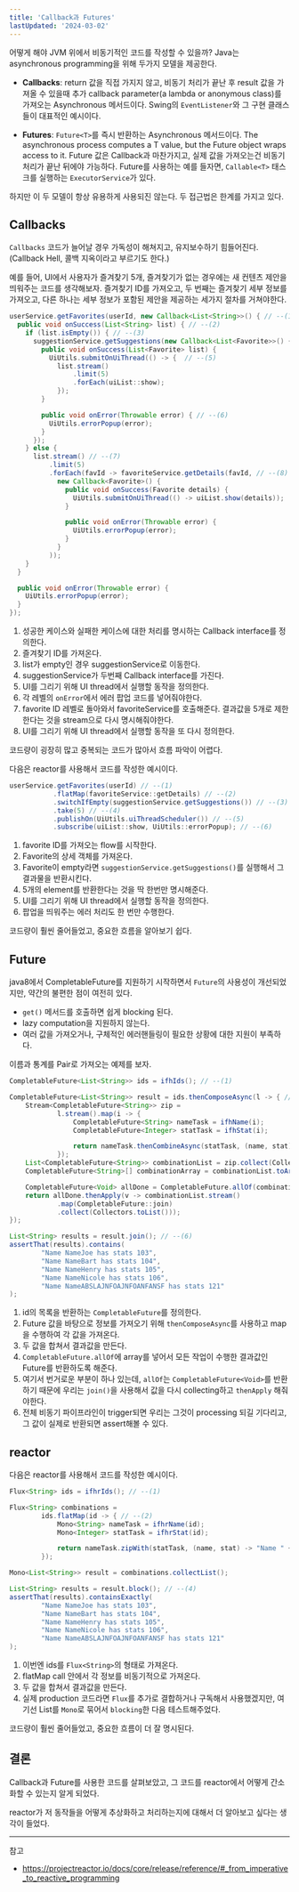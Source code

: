 ```yaml
---
title: 'Callback과 Futures'
lastUpdated: '2024-03-02'
---
```


어떻게 해야 JVM 위에서 비동기적인 코드를 작성할 수 있을까? Java는 asynchronous programming을 위해 두가지 모델을 제공한다.

- **Callbacks**: return 값을 직접 가지지 않고, 비동기 처리가 끝난 후 result 값을 가져올 수 있을때 추가 callback parameter(a lambda or anonymous class)를 가져오는 Asynchronous 메서드이다. Swing의 `EventListener`와 그 구현 클래스들이 대표적인 예시이다.

- **Futures**: `Future<T>`를 즉시 반환하는 Asynchronous 메서드이다.  The asynchronous process computes a T value, but the Future object wraps access to it. Future 값은 Callback과 마찬가지고, 실제 값을 가져오는건 비동기 처리가 끝난 뒤에야 가능하다. Future를 사용하는 예를 들자면, `Callable<T>` 태스크를 실행하는 `ExecutorService`가 있다.

하지만 이 두 모델이 항상 유용하게 사용되진 않는다. 두 접근법은 한계를 가지고 있다.

## Callbacks

`Callbacks` 코드가 늘어날 경우 가독성이 해쳐지고, 유지보수하기 힘들어진다.  (Callback Hell, 콜백 지옥이라고 부르기도 한다.)

예를 들어, UI에서 사용자가 즐겨찾기 5개, 즐겨찾기가 없는 경우에는 새 컨텐츠 제안을 띄워주는 코드를 생각해보자. 즐겨찾기 ID를 가져오고, 두 번째는 즐겨찾기 세부 정보를 가져오고, 다른 하나는 세부 정보가 포함된 제안을 제공하는 세가지 절차를 거쳐야한다.

```java
userService.getFavorites(userId, new Callback<List<String>>() { // --(1)
  public void onSuccess(List<String> list) { // --(2)
    if (list.isEmpty()) { // --(3)
      suggestionService.getSuggestions(new Callback<List<Favorite>>() { // --(4)
        public void onSuccess(List<Favorite> list) { 
          UiUtils.submitOnUiThread(() -> {  // --(5)
            list.stream()
                .limit(5)
                .forEach(uiList::show);
            });
        }

        public void onError(Throwable error) { // --(6)
          UiUtils.errorPopup(error);
        }
      });
    } else {
      list.stream() // --(7)
          .limit(5)
          .forEach(favId -> favoriteService.getDetails(favId, // --(8)
            new Callback<Favorite>() {
              public void onSuccess(Favorite details) {
                UiUtils.submitOnUiThread(() -> uiList.show(details));
              }

              public void onError(Throwable error) {
                UiUtils.errorPopup(error);
              }
            }
          ));
    }
  }

  public void onError(Throwable error) {
    UiUtils.errorPopup(error);
  }
});
```

1. 성공한 케이스와 실패한 케이스에 대한 처리를 명시하는 Callback interface를 정의한다.
2. 즐겨찾기 ID를 가져온다.
3. list가 empty인 경우 suggestionService로 이동한다.
4. suggestionService가 두번째 Callback interface를 가진다.
5. UI를 그리기 위해 UI thread에서 실행할 동작을 정의한다.
6. 각 레벨의 `onError`에서 에러 팝업 코드를 넣어줘야한다.
7. favorite ID 레벨로 돌아와서 favoriteService를 호출해준다. 결과값을 5개로 제한한다는 것을 stream으로 다시 명시해줘야한다.
8. UI를 그리기 위해 UI thread에서 실행할 동작을 또 다시 정의한다.

코드량이 굉장히 많고 중복되는 코드가 많아서 흐름 파악이 어렵다.

다음은 reactor를 사용해서 코드를 작성한 예시이다.

```java
userService.getFavorites(userId) // --(1)
           .flatMap(favoriteService::getDetails) // --(2)
           .switchIfEmpty(suggestionService.getSuggestions()) // --(3)
           .take(5) // --(4)
           .publishOn(UiUtils.uiThreadScheduler()) // --(5)
           .subscribe(uiList::show, UiUtils::errorPopup); // --(6)
```

1. favorite ID를 가져오는 flow를 시작한다.
2. Favorite의 상세 객체를 가져온다.
3. Favorite이 empty라면 `suggestionService.getSuggestions()`를 실행해서 그 결과물을 반환시킨다.
4. 5개의 element를 반환한다는 것을 딱 한번만 명시해준다.
5. UI를 그리기 위해 UI thread에서 실행할 동작을 정의한다.
6. 팝업을 띄워주는 에러 처리도 한 번만 수행한다.

코드량이 훨씬 줄어들었고, 중요한 흐름을 알아보기 쉽다.

## Future

java8에서 CompletableFuture를 지원하기 시작하면서 `Future`의 사용성이 개선되었지만, 약간의 불편한 점이 여전히 있다.

- `get()` 메서드를 호출하면 쉽게 blocking 된다.
- lazy computation을 지원하지 않는다.
- 여러 값을 가져오거나, 구체적인 에러핸들링이 필요한 상황에 대한 지원이 부족하다.

이름과 통계를 Pair로 가져오는 예제를 보자.

```java
CompletableFuture<List<String>> ids = ifhIds(); // --(1)

CompletableFuture<List<String>> result = ids.thenComposeAsync(l -> { // --(2)
	Stream<CompletableFuture<String>> zip =
			l.stream().map(i -> { 
				CompletableFuture<String> nameTask = ifhName(i); 
				CompletableFuture<Integer> statTask = ifhStat(i); 

				return nameTask.thenCombineAsync(statTask, (name, stat) -> "Name " + name + " has stats " + stat); // --(3)
			});
	List<CompletableFuture<String>> combinationList = zip.collect(Collectors.toList()); 
	CompletableFuture<String>[] combinationArray = combinationList.toArray(new CompletableFuture[combinationList.size()]);

	CompletableFuture<Void> allDone = CompletableFuture.allOf(combinationArray); // --(5) 
	return allDone.thenApply(v -> combinationList.stream()
			.map(CompletableFuture::join) 
			.collect(Collectors.toList()));
});

List<String> results = result.join(); // --(6)
assertThat(results).contains(
		"Name NameJoe has stats 103",
		"Name NameBart has stats 104",
		"Name NameHenry has stats 105",
		"Name NameNicole has stats 106",
		"Name NameABSLAJNFOAJNFOANFANSF has stats 121"
);
```

1. id의 목록을 반환하는 `CompletableFuture`를 정의한다.
2. Future 값을 바탕으로 정보를 가져오기 위해 `thenComposeAsync`를 사용하고 map을 수행하여 각 값을 가져온다.
3. 두 값을 합쳐서 결과값을 만든다.
4. `CompletableFuture.allOf`에 array를 넣어서 모든 작업이 수행한 결과값인 Future를 반환하도록 해준다.
5. 여기서 번거로운 부분이 하나 있는데, `allOf`는 `CompletableFuture<Void>`를 반환하기 때문에 우리는 `join()`을 사용해서 값을 다시 collecting하고 `thenApply` 해줘야한다.
6. 전체 비동기 파이프라인이 trigger되면 우리는 그것이 processing 되길 기다리고, 그 값이 실제로 반환되면 assert해볼 수 있다.

## reactor

다음은 reactor를 사용해서 코드를 작성한 예시이다.

```java
Flux<String> ids = ifhrIds(); // --(1)

Flux<String> combinations =
		ids.flatMap(id -> { // --(2)
			Mono<String> nameTask = ifhrName(id); 
			Mono<Integer> statTask = ifhrStat(id); 

			return nameTask.zipWith(statTask, (name, stat) -> "Name " + name + " has stats " + stat); // --(3)
		});

Mono<List<String>> result = combinations.collectList(); 

List<String> results = result.block(); // --(4)
assertThat(results).containsExactly( 
		"Name NameJoe has stats 103",
		"Name NameBart has stats 104",
		"Name NameHenry has stats 105",
		"Name NameNicole has stats 106",
		"Name NameABSLAJNFOAJNFOANFANSF has stats 121"
);
```

1. 이번엔 ids를 `Flux<String>`의 형태로 가져온다.
2. flatMap call 안에서 각 정보를 비동기적으로 가져온다.
3. 두 값을 합쳐서 결과값을 만든다.
4. 실제 production 코드라면 `Flux`를 추가로 결합하거나 구독해서 사용했겠지만, 여기선 List를 `Mono`로 묶어서 `blocking`한 다음 테스트해주었다.

코드량이 훨씬 줄어들었고, 중요한 흐름이 더 잘 명시된다.

## 결론

Callback과 Future를 사용한 코드를 살펴보았고, 그 코드를 reactor에서 어떻게 간소화할 수 있는지 알게 되었다.

reactor가 저 동작들을 어떻게 추상화하고 처리하는지에 대해서 더 알아보고 싶다는 생각이 들었다.

---

참고

- https://projectreactor.io/docs/core/release/reference/#_from_imperative_to_reactive_programming
